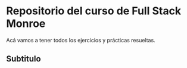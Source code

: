 # Repositorio del curso de Full Stack Monroe

Acá vamos a tener todos los ejercicios y prácticas resueltas.

## Subtitulo
